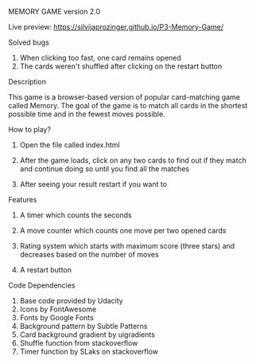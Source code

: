 MEMORY GAME version 2.0

Live preview: https://silvijaprozinger.github.io/P3-Memory-Game/

Solved bugs

1. When clicking too fast, one card remains opened
2. The cards weren't shuffled after clicking on the restart button

Description

This game is a browser-based version of popular card-matching game called Memory. The goal of the game is to match all cards 
in the shortest possible time and in the fewest moves possible.

How to play?

1. Open the file called index.html

2. After the game loads, click on any two cards to find out if they match and continue doing so until you find all the matches

3. After seeing your result restart if you want to 

Features

1. A timer which counts the seconds 

2. A move counter which counts one move per two opened cards

3. Rating system which starts with maximum score (three stars) and decreases based on the number of moves

4. A restart button

Code Dependencies

1. Base code provided by Udacity
2. Icons by FontAwesome
3. Fonts by Google Fonts
4. Background pattern by Subtle Patterns
5. Card background gradient by uigradients
6. Shuffle function from stackoverflow
6. Timer function by SLaks on stackoverflow
